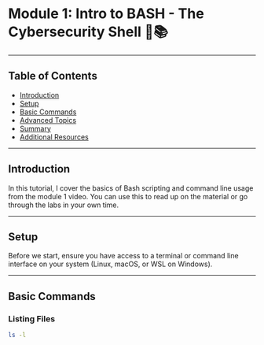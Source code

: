 # Module 1: Intro to BASH - The Cybersecurity Shell 🐚📚

---

## Table of Contents
- [Introduction](#introduction)
- [Setup](#setup)
- [Basic Commands](#basic-commands)
- [Advanced Topics](#advanced-topics)
- [Summary](#summary)
- [Additional Resources](#additional-resources)

---

## Introduction

In this tutorial, I cover the basics of Bash scripting and command line usage from the module 1 video. You can use this to read up on the material or go through the labs in your own time.



---

## Setup

Before we start, ensure you have access to a terminal or command line interface on your system (Linux, macOS, or WSL on Windows).

---

## Basic Commands

### Listing Files

```bash
ls -l
